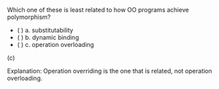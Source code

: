 <panel header="{{ icon_Q_A }} Concepts related to polymorphism">

Which one of these is least related to how OO programs achieve polymorphism?

- ( ) a. substitutability
- ( ) b. dynamic binding
- ( ) c. operation overloading

<panel type="seamless" header="{{ icon_A }} Answer" minimized>

(c)

Explanation: Operation overriding is the one that is related, not operation overloading.

</panel>
</panel>
